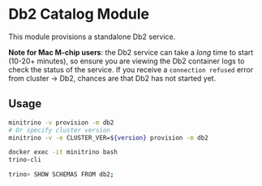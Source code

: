 # Db2 Catalog Module

This module provisions a standalone Db2 service.

**Note for Mac M-chip users**: the Db2 service can take a *long* time to start
(10-20+ minutes), so ensure you are viewing the Db2 container logs to check the
status of the service. If you receive a `connection refused` error from cluster
-> Db2, chances are that Db2 has not started yet.

## Usage

```sh
minitrino -v provision -m db2
# Or specify cluster version
minitrino -v -e CLUSTER_VER=${version} provision -m db2

docker exec -it minitrino bash 
trino-cli

trino> SHOW SCHEMAS FROM db2;
```
